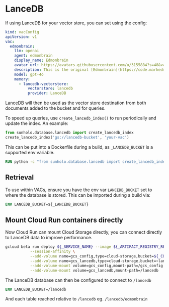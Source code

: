 # LanceDB

If using LanceDB for your vector store, you can set using the config:

```yaml
kind: vacConfig
apiVersion: v1
vac:
  edmonbrain:
    llm: openai
    agent: edmonbrain
    display_name: Edmonbrain
    avatar_url: https://avatars.githubusercontent.com/u/3155884?s=48&v=4
    description: This is the original [Edmonbrain](https://code.markedmondson.me/running-llms-on-gcp/) implementation that uses RAG to answer questions based on data you send in via its `!help` commands and learns from previous chat history.  It dreams each night that can also be used in its memory.
    model: gpt-4o
    memory:
      - lancedb-vectorstore:
          vectorstore: lancedb
          provider: LanceDB
```
LanceDB will then be used as the vector store destination from both documents added to the bucket and for queries.

To speed up queries, use `create_lancedb_index()` to run periodically and update the index.  An example:

```python
from sunholo.database.lancedb import create_lancedb_index
create_lancedb_index('gs://lancedb-bucket', 'your-vac') 
```

This can be put into a Dockerfile during a build, as `_LANCEDB_BUCKET` is a supported env variable.

```dockerfile
RUN python -c "from sunholo.database.lancedb import create_lancedb_index; create_lancedb_index('${_LANCEDB_BUCKET}', 'edmonbrain')" 
```

## Retrieval

To use within VACs, ensure you have the env var `LANCEDB_BUCKET` set to where the database is stored.  This can be imported during a build via:

```dockerfile
ENV LANCEDB_BUCKET=${_LANCEDB_BUCKET}
```

## Mount Cloud Run containers directly

Now Cloud Run can mount Cloud Storage directly, you can connect directly to LanceDB data to improve performance.


```sh
gcloud beta run deploy ${_SERVICE_NAME} --image ${_ARTIFACT_REGISTRY_REPO_URL}/${_IMAGE_NAME}/${_SERVICE_NAME}:${BRANCH_NAME} \
           --session-affinity \
           --add-volume name=gcs_config,type=cloud-storage,bucket=${_CONFIG_BUCKET},readonly=true \
           --add-volume name=gcs_lancedb,type=cloud-storage,bucket=<lance-db-bucket>,readonly=false \
           --add-volume-mount volume=gcs_config,mount-path=/gcs_config \
           --add-volume-mount volume=gcs_lancedb,mount-path=/lancedb
```

The LanceDB database can then be configured to connect to `/lancedb`

```dockerfile
ENV LANCEDB_BUCKET=/lancedb
```

And each table reached relative to `/lancedb` eg. `/lancedb/edmonbrain`
